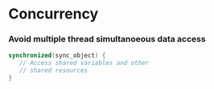 # Concurrency


### Avoid multiple thread simultanoeous data access
```java
synchronized(sync_object) {
   // Access shared variables and other
   // shared resources
}
```